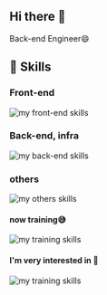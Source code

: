 ## Hi there 👋
Back-end Engineer😄
<!--
**riii111/riii111** is a ✨ _special_ ✨ repository because its `README.md` (this file) appears on your GitHub profile.

Here are some ideas to get you started:

- 🔭 I’m currently working on ...
- 🌱 I’m currently learning ...
- 👯 I’m looking to collaborate on ...
- 🤔 I’m looking for help with ...
- 💬 Ask me about ...
- 📫 How to reach me: ...
- 😄 Pronouns: ...
- ⚡ Fun fact: ...
-->

<!-- 参考→ https://qiita.com/mmnn/items/cf465d271171cba8bd51 -->

<!-- 1. GitHub usernameを変更 -->
<!-- <div align="right">
  <img src="https://komarev.com/ghpvc/?username=riii111" />
</div> -->

<!-- 3. 好きな技術スタックに変更 -->
<!-- ライトモート：theme=light, ダークモート：theme=dark -->
<!-- アイコンの選択肢一覧：https://arc.net/l/quote/zizyykfh -->
## 🌱 Skills
### Front-end
<img alt="my front-end skills" src="https://skillicons.dev/icons?theme=dark&perline=7&i=html,css,js,ts,react,next" />

### Back-end, infra
<img alt="my back-end skills" src="https://skillicons.dev/icons?theme=dark&perline=7&i=python,fastapi,django,ts,nestjs,mysql,postgresql,docker,aws" />

### others
<img alt="my others skills" src="https://skillicons.dev/icons?theme=dark&perline=7&i=c,cpp,linux" />

#### now training😅
<img alt="my training skills" src="https://skillicons.dev/icons?theme=dark&perline=7&i=vue,nuxt" />

#### I'm very interested in 🧐
<img alt="my training skills" src="https://skillicons.dev/icons?theme=dark&perline=7&i=rust,actix,svelte, cloudflare" />


<!-- 4. GitHub usernameを変更, 2箇所 -->
<!-- ライトモート：theme=light, ダークモート：theme=vue-dark  -->
<!-- ## 🏃‍♀️ Activities
<div align="left"> 
  <img alt="Top Langs" height="170px" src="https://github-readme-stats.vercel.app/api?username=riii111&theme=vue-dark&layout=compact" />
  <img alt="github stats" height="170px" src="https://github-readme-stats.vercel.app/api/top-langs/?username=riii111&theme=vue-dark&layout=compact" />
</div> -->
